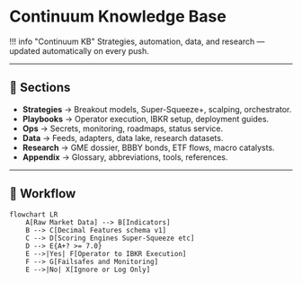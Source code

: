 # Continuum Knowledge Base

!!! info "Continuum KB"
    Strategies, automation, data, and research — updated automatically on every push.

---

## 📂 Sections

- **Strategies** → Breakout models, Super-Squeeze+, scalping, orchestrator.
- **Playbooks** → Operator execution, IBKR setup, deployment guides.
- **Ops** → Secrets, monitoring, roadmaps, status service.
- **Data** → Feeds, adapters, data lake, research datasets.
- **Research** → GME dossier, BBBY bonds, ETF flows, macro catalysts.
- **Appendix** → Glossary, abbreviations, tools, references.

---

## 🔄 Workflow

```mermaid
flowchart LR
    A[Raw Market Data] --> B[Indicators]
    B --> C[Decimal Features schema v1]
    C --> D[Scoring Engines Super-Squeeze etc]
    D --> E{A+? >= 7.0}
    E -->|Yes| F[Operator to IBKR Execution]
    F --> G[Failsafes and Monitoring]
    E -->|No| X[Ignore or Log Only]
```
